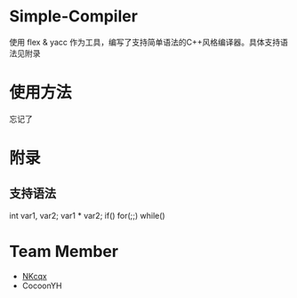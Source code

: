 # Simple-Compiler
使用 flex & yacc 作为工具，编写了支持简单语法的C++风格编译器。具体支持语法见附录

# 使用方法
忘记了

# 附录
## 支持语法
  int var1, var2;
  var1 * var2;
  if()
  for(;;)
  while()
# Team Member
* [NKcqx](https://github.com/NKcqx)
* CocoonYH
